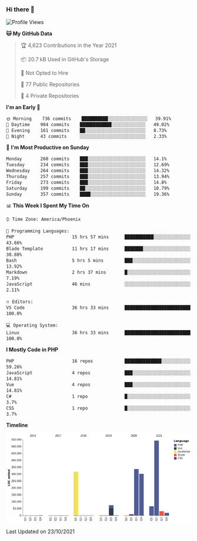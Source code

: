 ### Hi there 👋

<!--START_SECTION:waka-->
![Profile Views](http://img.shields.io/badge/Profile%20Views-6-blue)

**🐱 My GitHub Data** 

> 🏆 4,623 Contributions in the Year 2021
 > 
> 📦 20.7 kB Used in GitHub's Storage 
 > 
> 🚫 Not Opted to Hire
 > 
> 📜 77 Public Repositories 
 > 
> 🔑 4 Private Repositories  
 > 
**I'm an Early 🐤** 

```text
🌞 Morning    736 commits    ██████████░░░░░░░░░░░░░░░   39.91% 
🌆 Daytime    904 commits    ████████████░░░░░░░░░░░░░   49.02% 
🌃 Evening    161 commits    ██░░░░░░░░░░░░░░░░░░░░░░░   8.73% 
🌙 Night      43 commits     ░░░░░░░░░░░░░░░░░░░░░░░░░   2.33%

```
📅 **I'm Most Productive on Sunday** 

```text
Monday       260 commits    ███░░░░░░░░░░░░░░░░░░░░░░   14.1% 
Tuesday      234 commits    ███░░░░░░░░░░░░░░░░░░░░░░   12.69% 
Wednesday    264 commits    ███░░░░░░░░░░░░░░░░░░░░░░   14.32% 
Thursday     257 commits    ███░░░░░░░░░░░░░░░░░░░░░░   13.94% 
Friday       273 commits    ███░░░░░░░░░░░░░░░░░░░░░░   14.8% 
Saturday     199 commits    ██░░░░░░░░░░░░░░░░░░░░░░░   10.79% 
Sunday       357 commits    ████░░░░░░░░░░░░░░░░░░░░░   19.36%

```


📊 **This Week I Spent My Time On** 

```text
⌚︎ Time Zone: America/Phoenix

💬 Programming Languages: 
PHP                      15 hrs 57 mins      ███████████░░░░░░░░░░░░░░   43.66% 
Blade Template           11 hrs 17 mins      ███████░░░░░░░░░░░░░░░░░░   30.88% 
Bash                     5 hrs 5 mins        ███░░░░░░░░░░░░░░░░░░░░░░   13.92% 
Markdown                 2 hrs 37 mins       █░░░░░░░░░░░░░░░░░░░░░░░░   7.19% 
JavaScript               46 mins             ░░░░░░░░░░░░░░░░░░░░░░░░░   2.11%

🔥 Editors: 
VS Code                  36 hrs 33 mins      █████████████████████████   100.0%

💻 Operating System: 
Linux                    36 hrs 33 mins      █████████████████████████   100.0%

```

**I Mostly Code in PHP** 

```text
PHP                      16 repos            ██████████████░░░░░░░░░░░   59.26% 
JavaScript               4 repos             ███░░░░░░░░░░░░░░░░░░░░░░   14.81% 
Vue                      4 repos             ███░░░░░░░░░░░░░░░░░░░░░░   14.81% 
C#                       1 repo              █░░░░░░░░░░░░░░░░░░░░░░░░   3.7% 
CSS                      1 repo              █░░░░░░░░░░░░░░░░░░░░░░░░   3.7%

```


**Timeline**

![Chart not found](https://raw.githubusercontent.com/mikebronner/mikebronner/master/charts/bar_graph.png) 


 Last Updated on 23/10/2021
<!--END_SECTION:waka-->

<!--
**mikebronner/mikebronner** is a ✨ _special_ ✨ repository because its `README.md` (this file) appears on your GitHub profile.

Here are some ideas to get you started:

- 🔭 I’m currently working on ...
- 🌱 I’m currently learning ...
- 👯 I’m looking to collaborate on ...
- 🤔 I’m looking for help with ...
- 💬 Ask me about ...
- 📫 How to reach me: ...
- 😄 Pronouns: ...
- ⚡ Fun fact: ...
-->
